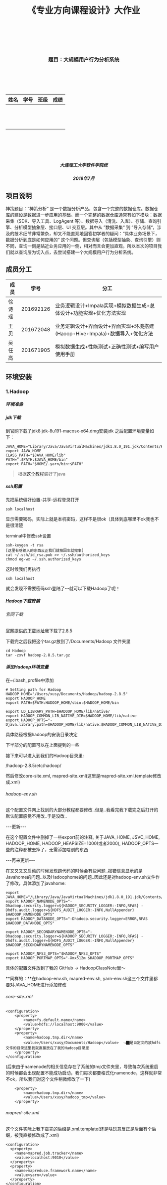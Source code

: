 <br><br><br><br><br><br>

<h1  align=center>《专业方向课程设计》大作业</h1>



<br><br><br><br><br>

<h3  align=center>题目：大规模用户行为分析系统</h3>



<br><br><br><br>



| 姓名  | 学号  | 班级  | 成绩  |
| ----- | ----- | ----- | ----- |
| <br>  | <br/> | <br/> | <br/> |
| <br/> | <br/> | <br/> | <br/> |
| <br/> | <br/> | <br/> | <br/> |

 

<br><br><br><br>



 



<h5  align=center>大连理工大学软件学院统</h5>

<h5  align=center>2019年7月</h5>

## 项目说明

神策题目：“神策分析” 是一个数据分析产品，包含一个完整的数据仓库。数据仓库的建设是数据进一步应用的基础。而一个完整的数据仓库通常有如下模块：数据采集（SDK、导入工具、LogAgent 等）、数据导入（清洗、入库）、存储、查询引擎、分析模型抽象层、接口层、UI 交互层。其中从 ”数据采集“ 到 ”导入存储“，涉及的技术细节非常繁杂，却又不能直观地回答初学者的疑问：“具体业务场景下，数据分析到底是如何应用的“ 这个问题。但查询层（包括模型抽象、查询引擎）则不同，查询一侧是贴近业务应用的一侧，相对而言会更加直观。所以本次的项目我们就以查询层为切入点，去尝试搭建一个大规模用户行为分析系统。

## 成员分工

| 成员   | 学号      | 分工                                                         |
| ------ | --------- | ------------------------------------------------------------ |
| 徐诗瑶 | 201692126 | 业务逻辑设计+Impala实现+模拟数据生成+总体设计+功能实现+优化方法实现 |
| 王贝   | 201672048 | 业务逻辑设计+界面设计+界面实现+环境搭建(Haoop+Hive+Impala)+数据导入+优化方法 |
| 吴任高 | 201671905 | 模拟数据生成+性能测试+正确性测试+编写用户使用手册            |

## 环境安装

### 1.Hadoop 

##### 环境准备

##### jdk下载

到官网下载了jdk8 jdk-8u191-macosx-x64.dmg安装jdk 之后配置环境变量如下：
```
JAVA_HOME="Library/Java/JavaVirtualMachines/jdk1.8.0_191.jdk/Contents/Home"
export JAVA_HOME
CLASS_PATH="$JAVA_HOME/lib"
PATH=".$PATH:$JAVA_HOME/bin"
export PATH="$HOME/.yarn/bin:$PATH"
```

> 根据[这个教程](https://zhuanlan.zhihu.com/p/31162356)装好了java

##### ssh配置

先把系统偏好设置-共享-远程登录打开
```
ssh localhost
```
显示需要密码，实际上就是本机密码，这样不是很ok（具体到底哪里不ok我也不是很清楚

terminal中修改ssh设置
```
ssh-keygen -t rsa
[这里有啥输入的东西反正我们就按回车就完事]
cat ~/.ssh/id_rsa.pub >> ~/.ssh/authorized_keys
chmod og-wx ~/.ssh.authorized_keys
```
这时候我们再执行
```
ssh localhost
```
就会发现不需要密码ssh登陆了～就可以下载Hadoop了呢！

##### Hadoop下载安装

###### 官网下载

[官网提供的下载地址](https://www.apache.org/dyn/closer.cgi/hadoop/common/hadoop-2.8.5/hadoop-2.8.5.tar.gz)我下载了2.8.5

下载完之后我把这个tar.gz放到了/Documents/Hadoop 文件夹里 
```
cd Hadoop
tar -zxvf hadoop-2.8.5.tar.gz
```

##### 添加Hadoop环境变量

在~/.bash_profile中添加
```
# Setting path for Hadoop
HADOOP_HOME="/Users/xusy/Documents/Hadoop/hadoop-2.8.5"
export HADOOP_HOME
export PATH=$PATH:HADOOP_HOME/sbin:$HADOOP_HOME/bin

export LD_LIBRARY_PATH=$HADOOP_HOME/lib/native/
export HADOOP_COMMON_LIB_NATIVE_DIR=$HADOOP_HOME/lib/native
export HADOOP_OPTS="-Djava.library.path=$HADOOP_HOME/lib/native:$HADOOP_COMMON_LIB_NATIVE_DIR"
```
具体路径根据hadoop的安装目录决定

下半部分的配置可以在上面提到的一些

接下来可以进入到我们的Hadoop目录里:

/hadoop-2.8.5/etc/hadoop/

然后修改core-site.xml, mapred-site.xml(这里是mapred-site.xml.template修改成.xml)

###### hadoop-env.sh

这个配置文件网上找到的大部分教程都要修改..但是..我看完我下载完之后打开的默认配置感觉不用改..于是没改..

---更新---

在这个配置文件中删掉了一些export前的注释, 关于JAVA_HOME, JSVC_HOME, HADOOP_HOME, HADOOP_HEAPSIZE=1000(或者2000), HADOOP_OPTS一些的注释都被去掉了，无需添加啥别的东西


---再来更新---

在又又又又启动的时候发现跑代码的时候会有些问题..报错信息显示的是Javahome的问题..以及Hadoophome的问题..因此还是对hadoop-env.sh文件作了修改，具体添加了javahome:
```
export JAVA_HOME="/Library/Java/JavaVirtualMachines/jdk1.8.0_191.jdk/Contents/Home"
export HADOOP_NAMENODE_OPTS="-Dhadoop.security.logger=${HADOOP_SECURITY_LOGGER:-INFO,RFAS} -Dhdfs.audit.logger=${HDFS_AUDIT_LOGGER:-INFO,NullAppender} $HADOOP_NAMENODE_OPTS"
export HADOOP_DATANODE_OPTS="-Dhadoop.security.logger=ERROR,RFAS $HADOOP_DATANODE_OPTS"

export HADOOP_SECONDARYNAMENODE_OPTS="-Dhadoop.security.logger=${HADOOP_SECURITY_LOGGER:-INFO,RFAS} -Dhdfs.audit.logger=${HDFS_AUDIT_LOGGER:-INFO,NullAppender} $HADOOP_SECONDARYNAMENODE_OPTS"

export HADOOP_NFS3_OPTS="$HADOOP_NFS3_OPTS"
export HADOOP_PORTMAP_OPTS="-Xmx512m $HADOOP_PORTMAP_OPTS"
```
具体的配置文件放到了我的 GitHub -> HadoopClassNote里～


**同样的：**在hadoop-env.sh, mapred-env.sh, yarn-env.sh这三个文件里都要对JAVA_HOME进行添加修改

###### core-site.xml

```
<configuration>
	<property>
		<name>fs.default.name</name>
		<value>hdfs://localhost:9000</value>
	</property>
	<property>
		<name>hadoop.tmp.dir</name>
		<value>/Users/xusy/Documents/Hadoop</value>  👈🏿是自定义的放hdfs文件的目录这里我就直接放在了我的Hadoop目录里
	</property>
</configuration>
```

(后来由于namenode的相关信息存在了系统的tmp文件夹里，导致每次系统重启的时候都会出现配置不能成功启动，我们每次都要格式化namenode，这样就非常不ok，所以我们对这个文件稍微修改了一下)

```
	<property>
		<name>hadoop.tmp.dir</name>
		<value>/Users/xusy/hadoop_tmp</value> 
	</property>
```

###### mapred-site.xml

这个文件实际上我下载完的后缀是.xml.template(还是啥玩意反正是后面有个后缀，被我直接修改成了.xml)
```
<configuration>
  <property>
    <name>mapred.job.tracker</name>
    <value>localhost:9010</value>
  </property>
  <property>
    <name>mapreduce.framework.name</name>
    <value>yarn</value>
  </property>
</configuration>
```

###### hdfs-site.xml

```
<configuration>
	<!--伪分布式-->
	<property>
		<name>dfs.replication</name>
		<value>1</value>
	</property>
</configuration>
```
这里的变量dfs.replication指定了每个HDFS数据库的复制次数，通常为3，而我们要在本机建立一个伪分布式的DataNode所以这个值改成了1

为了保存hdfs的元数据和data相关文件，这里后来添加了property：
```
<configuration>
	<!--伪分布式-->
  <property>
    <name>dfs.namenode.name.dir</name>
    <value>/Users/xusy/Documents/Hadoop/dfs/name</value>
  </property>
  <property>
    <name>dfs.datanode.data.dir</name>
    <value>/Users/xusy/Documents/Hadoop/dfs/data</value>
  </property>
	<property>
		<name>dfs.replication</name>
		<value>1</value>
	</property>
  <property>
    <name>dfs.permissions</name>
    <value>false</value>
  </property>
</configuration>

```
###### yarn-site.xml

```
<configuration>
	<property>
		<name>yarn.nodemanager.aux-services</name>
		<value>mapreduce_shuffle</value>
	</property>

<!-- Site specific YARN configuration properties -->

<!-- 集群配置-->
  <!--      <property>
      <name>yarn.resourcemanager.hostname</name>
      <value>master</value>
      </property> -->

</configuration>
```
同样的稍微做了修改
```
<configuration>
	<property>
		<name>yarn.nodemanager.aux-services</name>
		<value>mapreduce_shuffle</value>
	</property>
  <property>
    <name>yarn.resourcemanager.resource-tracker.address</name>
    <value>localhost:8031</value>
  </property>
    <property>
    <name>yarn.resourcemanager.address</name>
    <value>localhost:8032</value>
  </property>
    <property>
    <name>yarn.resourcemanager.admin.address</name>
    <value>localhost:8033</value>
  </property>
    <property>
    <name>yarn.resourcemanager.scheduler.address</name>
    <value>localhost:8034</value>
  </property>
    <property>
    <name>yarn.resourcemanager.webapp.address</name>
    <value>localhost:8088</value>
  </property>
    <property>
    <name>yarn.log-aggregation-enable</name>
    <value>true</value>
  </property>
    <property>
    <name>yarn.log.server.url</name>
    <value>http://localhost:19888/jobhistory/logs/</value>
  </property>
<!-- Site specific YARN configuration properties -->

<!-- 集群配置-->
  <!--      <property>
      <name>yarn.resourcemanager.hostname</name>
      <value>master</value>
      </property> -->
</configuration>
```

###### log4j.properties

在具体跑代码的时候会有些WARNING(但实际上你的代码并没有什么问题..)因此我们要在log4j.properties文件后追加一行内容：
```
log4j.logger.org.apache.hadoop.util.NativeCodeLoader=ERROR
```

##### 启动Hadoop

> 每次操作的时候都要进入这个Hadoop文件夹哦（当然我觉得如果把这个添加到环境变量里会不会好点..我也不知道我瞎说的

终端进入到Hadoop的文件夹下
我这里的文件夹就是
```
/Users/xusy/Documents/Hadoop/hadoop-2.8.5
```
执行
```
./bin/hdfs namenode -format
```
格式化文件系统（对namenode进行初始化)（好像是只要初始化一次就好了就是最开始建系统的时候..之后如果每次启动你都初始化..那么是会有问题的！）

---
更新

---

在启动Hadoop，jps之后可能会出现你的namenode没起来的这个问题，这个时候就得格式化一下namenode，具体的话👇🏿

这里的namenode format的问题：由于namenode的信息是存在了系统的tmp文件夹下的，如果你到这里看的话是能看见这些的：

每次启动的话tmp是会清空的，我也不知道咋回事反正，虽然我在core-site.xml文件里明明定义的是tmp存在了Hadoop文件夹下...但还是有这个问题..所以就重新在我的xusy用户下面新建了一个hadoop_tmp文件夹，把上面core-site.xml里存temp的那个文件夹路径改成了
```
	<property>
		<name>hadoop.tmp.dir</name>
		<value>/Users/xusy/hadoop_tmp</value> 
```
然后重新format就可以了..不知道再重新启动我的电脑的时候还会不会有这个问题..如果有那就再更新一下..		


接下来启动namenode & datanode （感觉就是启动dfs文件系统)
```
./sbin/start-dfs.sh
```
中间会有一个询问yes/no的我们输入yes就好了..
启动yarn
```
./sbin/start-yarn.sh
```
启动日志管理log的histroyserver 
```
./mr-jobhistory-daemon.sh start historyserver
```
👆🏿输入了这个命令就可以在jps里看见JobHistoryServer了

当然以上的命令都是在hadoop-2.8.5下面运行的

想要关闭的话..
```
./sbin/stop-all.sh
# stop-dfs.sh stop-yarn.sh
```

查看当前的hadoop运行情况:
```
xushiyaodeMacBook-Pro:sbin xusy$ jps
39696 SecondaryNameNode
39809 ResourceManager
49810 JobHistoryServer
39891 NodeManager
39507 NameNode
69306 
39595 DataNode
73471 Jps
```
测试一下我们能不能进入到overview界面呢！

NameNode - http://localhost:50070

ps:这里有一个Hadoop2和Hadoop3对应端口修改的表在下面：

NameNode端口

| Hadoop2 | Hadoop3 |
| ------: | ------: |
|   50470 |    9871 |
|   50070 |    9870 |
|    8020 |    9820 |

Secondary NN端口

| Hadoop2 | Hadoop3 |
| ------: | ------: |
|   50091 |    9869 |
|   50090 |    9868 |

DataNode端口

| Hadoop2 | Hadoop3 |
| ------: | ------: |
|   50020 |    9867 |
|   50010 |    9866 |
|   50475 |    9865 |
|   50075 |    9864 |

##### 继续启动！！！

由于我们刚刚到配置..这里的namenode1对应的就是我们本机localhost啦～(所以下面的web查看正常输入的URL应该是namenode1+端口的)

overview查看！

查看HDFS：

http://localhost:50070

查看YARN：

http://localhost:8088

查看MR启动JobHistory Server(这里暂时出了问题..让我研究一下..)

http://localhost:19888

### 2. Hive

一、安装 **MySQL**

1. 上传MySQL在线安装源的配置文件

用WinSCP（root账号连接）CentOS服务器

将mysql-community.repo 文件上传到 /etc/yum.repos.d/ 目录

将RPM-GPG-KEY-mysql 文件上传到 /etc/pki/rpm-gpg/ 目录

 

2. 更新yum源并安装mysql server（默认同时会安装mysql client）

> yum repolist

> yum install mysql-server

 

3. 查看MySQL各组件是否成功安装

> rpm -qa | grep mysql

![img](http://ww1.sinaimg.cn/large/006tNc79ly1g4lo4au6h4j308j01ngm8.jpg) 

 

 

二、配置**MySQL**

1. 启动MySQL Server并查看其状态

> systemctl start mysqld

> systemctl status mysqld

![img](http://ww4.sinaimg.cn/large/006tNc79ly1g4lo815xcsj30dz028gmn.jpg)、

2. 查看MySQL版本

> mysql -V

![img](http://ww2.sinaimg.cn/large/006tNc79ly1g4lo83tyhbj30dz00mweq.jpg) 

 

3. 连接MySQL，默认root密码为空

> mysql -u root   (这个命令不好用，用 mysql -u root -p )

> mysql> s

这里如果使用 > myswl -u root 会报以下错误

> ERROR 1044 (42000): Access denied for user ''@'localhost' to database 'mysql' 

4. 查看数据库

> mysql> show databases; （注意：必须以分号结尾，否则会出现续行输入符“>”）

 

5. 创建hive元数据数据库（metastore）

> mysql> create database hive; 

![img](http://ww4.sinaimg.cn/large/006tNc79ly1g4lo9qcxrpj308o04z0tu.jpg) 

 

6. 创建用户hive，密码是123456

> mysql> CREATE USER 'hive'@'%' IDENTIFIED BY '123456';

注意：删除用户是DROP USER命令 

 

7. 授权用户hadoop拥有数据库hive的所有权限

mysql> GRANT ALL PRIVILEGES ON hive.* TO 'hive'@'%' WITH GRANT OPTION;

 

8. 查看新建的MySQL用户（数据库名：mysql，表名：user）

> mysql> select host,user,password from mysql.user;

![img](http://ww1.sinaimg.cn/large/006tNc79ly1g4lo9tbz18j30dz04imyu.jpg) 

 

9. 删除空用户记录，如果没做这一步，新建的hive用户将无法登录，后续无法启动hive客户端

> mysql> delete from mysql.user where user='';

 

10. 刷新系统授权表（不用重启mysql服务）

> mysql> flush privileges; 

 

11. 测试hive用户登录

> mysql -u hive -p

> Enter password：123456



**三、安装和配置hive**

1. 下载hive

> Wget https://mirrors.tuna.tsinghua.edu.cn/apache/hive/hive-2.3.5/apache-hive-2.3.5-bin.tar.gz

2. 解压hive-1.1.0-cdh5.12.1.tar.gz到/home/hadoop

> $ tar zxvf apache-hive-2.3.5-bin.tar.gz

 

3. 在.bash_profile文件中添加hive环境变量

> export HIVE_HOME=/home/hadoop/hive-1.1.0-cdh5.12.1

> export PATH=$HIVE_HOME/bin:$PATH

4. 使上述设置生效

   > $ source .bash_profile

 

5. 编辑$HIVE_HOME/conf/hive-env.sh文件，在末尾添加HADOOP_HOME变量

> cd $HIVE_HOME/conf

> cp hive-env.sh.template hive-env.sh	（默认不存在，可从模板文件复制）

> vi hive-env.sh

> HADOOP_HOME=/root/Hadoop/hadoop-2.8.5

 

6. 新建$HIVE_HOME/conf/hive-site.xml文件

```xml
<?xml version="1.0" encoding="UTF-8" standalone="no"?>
<?xml-stylesheet type="text/xsl" href="configuration.xsl"?>
<configuration>
        <property>
                <name>javax.jdo.option.ConnectionDriverName</name>
                <value>com.mysql.jdbc.Driver</value>
        </property>
        <property>
                <name>javax.jdo.option.ConnectionURL</name>
                <value>jdbc:mysql://localhost:3306/hive</value>
        </property>
        <property>
                <name>javax.jdo.option.ConnectionUserName</name>
                <value>hive</value>
        </property>
        <property>
                <name>javax.jdo.option.ConnectionPassword</name>
                <value>123456</value>
        </property>

		<property>
				<name>hive.metastore.warehouse.dir</name>
				<value>/hive/warehouse</value>
		</property>
		<property>
				<name>hive.exec.scratchdir</name>
				<value>/hive/tmp </value>
		</property>
        <property>
                <name>hive.metastore.schema.verification</name>
                <value>false</value>
        </property>
</configuration>
```



 

7. 在HDFS上创建数据仓库目录（用于存放hive数据文件）和临时目录

> hdfs dfs -mkdir -p /hive/warehouse /hive/tmp

 

8. 下载mysql连接驱动，下载地址：https://dev.mysql.com/downloads/connector/j/

![img](file:////var/folders/nm/nfxnvn057nq5rsjjdhz11rsw0000gn/T/com.kingsoft.wpsoffice.mac/wps-bellick/ksohtml/wpsJYMEDH.png) 

	下载文件(.tar.gz)解压后，将其中的mysql-connector-java-8.0.13.jar文件上传到 $HIVE_HOME/lib目录下

 


9. 启动hive

> hive

10. 查看hive数据库 （注意：命令以分号结尾）

> hive> show databases;

![img](file:////var/folders/nm/nfxnvn057nq5rsjjdhz11rsw0000gn/T/com.kingsoft.wpsoffice.mac/wps-bellick/ksohtml/wpsY2lKug.jpg) 

default是默认数据库

11. 退出hive

> hive> quit;

##### Hive> Show databases; 报错

> hive> show databases;
> FAILED: SemanticException org.apache.hadoop.hive.ql.metadata.HiveException: org.apache.hadoop.hive.ql.metadata.HiveException: MetaException(message:Hive metastore database is not initialized. Please use schematool (e.g. ./schematool -initSchema -dbType ...) to create the schema. If needed, don't forget to include the option to auto-create the underlying database in your JDBC connection string (e.g. ?createDatabaseIfNotExist=true for mysql))



在HIVE_HOME/conf/hive-site.xml 中添加如下配置

```
<property>
<name>datanucleus.schema.autoCreateAll</name>
<value>true</value>
</property>
```

### 3. Impala 

1. 先去http://archive.cloudera.com/beta/impala-kudu/redhat/7/x86_64/impala-kudu/0/RPMS/x86_64/下载所需的包
2. 依次安装这些包

```shell
rpm -ivh bigtop-utils-xxx.rpm
rpm -ivh impala-xxx.rpm
rpm -ivh impala-xxx.rpm
rpm -ivh impala-xxx.rpm
rpm -ivh impala-xxx.rpm
rpm -ivh impala-xxx.rpm
rpm -ivh impala-xxx.rpm
rpm -ivh impala-xxx.rpm
```

3. impala 配置

   3.1 添加hadoop安装目录下的core-site.xml,hdfs.xml 和 hive的hive-site.xml 到/etc/impala/conf 

   3.2 修改文件 /etc/default/bigtop-utils ，新增java_home路径；

   3.3 修改文件 /etc/default/impala，只需修改前两行，改为主节点的ip地址或者hostname, 若/etc/hosts文件配置了 127.0.0.1 localhost ，也可不做修改

   3.4 修改core-site.xml，新增以下几项:

   ```
   <property>
           <name>dfs.client.read.shortcircuit</name>
           <value>true</value>
   </property>
   <property>
           <name>dfs.client.read.shortcircuit.skip.checksum</name>
           <value>false</value>
   </property>
   <property>
           <name>dfs.datanode.hdfs-blocks-metadata.enabled</name>
           <value>true</value>
   </property>
   ```

   3.5 修改hdfs-site.xml，新增以下几项:

   ```xml
   <property>
           <name>dfs.datanode.hdfs-blocks-metadata.enabled</name>
           <value>true</value>
   </property>
   <property>
           <name>dfs.block.local-path-access.user</name>
           <value>impala</value>
   </property>
   <property>
           <name>dfs.client.file-block-storage-locations.timeout.millis</name>
           <value>60000</value>
   </property>
   ```

   3.6 权限配置

   > 1. sermod -G hdfs,hadoop impala
   > 2. groups impala

   3.7 创建impala在hdfs目录，赋予权限(单节点即可)：

   > 1.  hdfs dfs -mkdir /user/impala
   > 2.  hadoop fs -chown impala /user/impala*

4. 启动impala 之前，先启动hadoop ,hiveserver2的服务(若配置了，否则启动hiveserver服务)

5. 启动impala服务,  主机节点即可，从机可以不启动impala-server服务,所示的ip为刚才配置文件所配的ip或者为ip对应的 hostname，未修改则为127.0.0.1：

   ```shell
   [root@master run]# service impala-state-store restart --kudu_master_hosts=192.168.174.132:7051
   Stopped Impala State Store Server:                         [  确定  ]
   Started Impala State Store Server (statestored):           [  确定  ]
   [root@master run]# service impala-catalog restart --kudu_master_hosts=192.168.174.132:7051
   Stopped Impala Catalog Server:                             [  确定  ]
   Started Impala Catalog Server (catalogd) :                 [  确定  ]
   [root@master run]# service impala-server restart --kudu_master_hosts=192.168.174.132:7051
   Stopped Impala Server:                                     [  确定  ]
   Started Impala Server (impalad):                           [  确定  ]
   [root@master run]# 
   ```

6. 启动 impala-shell

> 基于 https://blog.csdn.net/qq_41792743/article/details/87979146

## 需求分析

1. 事件分析

   * 用户在产品上的行为我们定义为事件，它是用户行为的一个专业描述，用户在产品上的所有获得的程序反馈都可以抽象为事件进行采集。事件可以通过埋点、通过可视化圈选生效，此文档以埋点采集为主。当然，你可以自定义事件的名称、属性的名称以及个数
   * 分析单个事件随时间的变化趋势。
   * 根据事件的某个指标观察变化趋势
   * 根据用户属性或事件属性进行**分组对比**；

  基于以上我们得到事件分析的分析目标：

  - 对一个指标进行分析，如”支付订单“的”触发用户数”，
  - 分析指标可包括“总次数”、“触发用户数”、“人均次数“、”去重用户数“
  - 用户可自行选择事件进行分析，如：支付订单的触发用户数这一事件
  - 用户可按分组/维度查看分析指标，如按广告来源分组查看支付订单的用户数
  - 用户可选择不同时间范围进行查看

  基于我们的分析目标，及神策官网的使用手册，我们设计了包括以上功能的事件分析界面，具体参见界面设计部分。

2. 漏斗分析

   * 漏斗模型主要用于分析一个多步骤过程中每一步的转化与流失情况。

   * 选择需要分析的日期

     用户可以选择需要分析的起始时间

   * 点击创建漏斗

     用户可以自己选择创建若干漏斗过程。

   * 漏斗图展示

     用户选择时间和漏斗后点击提交，系统会为用户画出漏斗图，图中标记出每个过程的用户数，相邻漏斗的面积对比即是该过程的转化率。

3. 留存分析

   * 用户选择分析的时间段

     用户可以自主选择分析的起止时间，粒度为日

   * 用户选择初始行为

     初始行为选择用户只触发一次的事件，比如“注册”、“上传头像”、“激活设备”等。

   * 用户选择后续行为

     后续行为选择你期望用户重复触发的事件，比如“阅读文章”、“发帖”、“购买”等。这种留存用于对比分析不同阶段开始使用产品的新用户的参与情况，从而评估产品迭代或运营策略调整的得失。

4. 功能展示

   * 用户通过网页表单选择功能需求
   * 后端接收网页传来的数据

5. 需求归约

6. 数据字典

## 数据导入

将数据文件拷贝到HDFS上，然后建立一张impala外部表，将外部表的存储位置，指向数据文件

![IMG_996067991597-1](http://ww1.sinaimg.cn/large/006tNc79ly1g53ojhwe48j31kw0r74qp.jpg)

1. 用scp将数据文件传到服务器

2. 在HDFS上建立存储数据的目录

   > su hdfs
   >
   > hdfs dfs -mkdir -p  /user/impala/data /user/impala/data/event_export /user/impala/data/user_export

3. 修改HDFS目录权限（如果需要）

   > hdfs dfs -chmod 777 /user/impala/data/event_export 

4. 将数据文件传到HDFS指定目录上

   > hdfs dfs -put /home/work/event_export/xxxxxx.xxx  /user/impala/data/event_export 

   >  hdfs dfs -put /home/work/user_export/xxxxxx.xxx  /user/impala/data/user_export 

5. 在impala-shell中建立外部表，并指向数据文件

   > Impala-shell > CREATE TABLE rawdata.event_export (
   >   event_id INT,
   >   month_id INT,
   >   week_id INT,
   >   user_id BIGINT,
   >   distinct_id STRING,
   >   time TIMESTAMP,
   >   day INT,
   >   event_bucket INT,
   >   _offset BIGINT,
   >   p__app_version STRING,
   >   ...
   > )
   > STORED AS TEXTFILE
   > LOCATION '/user/impala/data/event_export '

## 总体设计

#### 1. 事件分析

1. 用户选择时间段 

2. 用户选择事件（行为）-> 事件下拉框

3. 用户选择事件的展示指标 -> 指标下拉框（5个指标max）-> 指标通过字典映射到sql

4. 用户选择按某种指标分组

   3.1 展示指标：总次数、总人数、去重人数、人均次数、平均事件时长、
   4.1 分组指标：广告系列来源 -> 来源分析可帮助用户进行广告投放、是否首次访问

#### 2. 漏斗分析

漏斗流程：

🌰：点击忘记密码id=5 -> 找回密码-获取验证码id=19 -> 找回密码-重置密码id=28 -> 提交新密码id=1

1. 用户选择需要查询过滤的年，月
2. 用户按顺序选择需要过滤的流程（4步）
3. 返回本月中对应流程的人数和转化比例

#### 3. 留存分析

1. 用户选择时间段

2. 用户初始行为

3. 用户选择后续行为

4. 展示时间段内7天留存的结果分析：总人数，1天之内比例，第二天比例...第七天比例

   4.1返回的结构是一张从from_time到to_time这么多行，每行元素是总人数，1天，2天...第七天比例 这么多列的表
  
## 界面设计

按照神策的文档，我们实现了一个阉割版的界面

* 对于事件分析，我们允许用户选择
  * 事件的时间区间
  * 分析指标
  * 分组展示方式

![](http://ww1.sinaimg.cn/large/006tNc79ly1g50gaf712xj30vq0a0mye.jpg)

* 对于留存分析，用户可以选择
  * 事件起止日期
  * 用户初始行为
  * 用户后续行为

![](http://ww1.sinaimg.cn/large/006tNc79ly1g50gaqm0v0j30vq08i75d.jpg)

* 对于漏斗分析，用户可以选择
  * 年份
  * 月份
  * 构成漏斗的行为 X 4

![](http://ww2.sinaimg.cn/large/006tNc79ly1g50g9yya1gj30vq0fxdgv.jpg)

## 功能实现

我们基于impyla 包实现用Python连接impala，在Python中编辑impala-SQL语句，通过远程提交查询请求来使impala做出响应。

#### 1. 事件分析

基于我们的需求，我们将用户前台返回的from_time, to_time, event_id, feature, group传入函数中进行处理。各个参数具体解释如下：

`from_time:` 用户选择的起始时间

`to_time:` 用户选择的结束时间

`event_id:` 用户选择要分析的时间

`feature:` 用户选的的要分析的指标，考虑到用户可能选择分析总人数、总次数、平均事件时长、人均次数、去重人数等不同分析指标，我们将这些指标存到一个字典中进行处理，具体如下：

```python    
features = {
        "0": "",  # 总次数
        "1": "",  # 总人数
        "2": "",  # 去重人数
        "3": "",  # 人均次数
        # "4":"", # 平均事件时长
    }
```
`group:` 用户选择要分组展示的内容，我们采用了与feature一样的处理办法，将用户可能选择的分组情况如：广告系列来源（运营商）、是否首次访问（制造商）存入字典中方便后续进行处理，具体如下：

```python
    groups = {
        "0": "",  # 广告系列来源分组->运营商
        "1": "",  # 是否首次访问分组->设备制造商
    }
```
在事件分析中，分析的主要目标是要将用户选择的时间按照选择的feature进行展示，根据用户操作流程我们按一下流程设计并实现了函数功能。

1. 用户在页面选择
    
    * 时间段( yyyy-mm-dd,yyyy-mm—dd)，即查询的起始日期、终止日期

    * 选择查询事件: event_id

    * 选择分析指标: feature 

    * 选择分组展示方式: group 

2. 首先将前端传入的时间段转换成UnixTimestamp，后考虑到我们根据day进行了partition的优化，再将UnixTimestamp转成day，加快查询速度。
```python
    from_time += " 00:00:00"
    to_time += " 00:00:00"
    from_time = time.strptime(from_time, "%Y-%m-%d %H:%M:%S")
    from_day = str(int(time.mktime(from_time) // 86400))
    to_time = time.strptime(to_time, "%Y-%m-%d %H:%M:%S")
    to_day = str(int(time.mktime(to_time) // 86400))
```

3. 然后筛选出用户选定时间段内，与用户选定事件event_id的数据，进行数据预处理，同时创建一个view方便后续查询。
```python
    create_string = "create view sample_event as select * from event_export_partition where event_id=" + event_id + " and " + \
                    from_day + " <day and day< " + to_day

    cur.execute('use group7')
    cur.execute('drop view if exists group7.sample_event')
    cur.execute(create_string)
```

4. 在功能设计时，我们的函数功能是让用户可以自行选择要分析的指标，因此接下来我们要针对不同的指标编写不同的sql语句，根据用户输入的feature不同，采用字典的索引方式选择不同的sql语句进行执行，具体如下。
```python
    features = {
        "0": "",  # 总次数
        "1": "",  # 总人数
        "2": "",  # 去重人数
        "3": "",  # 人均次数
        # "4":"", # 平均事件时长
    }
    features["0"] = "select count(time),day from sample_event group by day order by day"
    features["1"] = "select count(user_id),day from sample_event group by day order by day"
    features["2"] = "select count(distinct user_id),day from sample_event group by day order by day"
    features["3"] = "select count(time)/count(distinct user_id),day from sample_event group by day order by day"
    # features["4"]="select sum(p__event_duration)/count(p__event_duration),day from sample_event group by day"

    f = {
        "0": "count(time)",
        "1": "count(user_id)",
        "2": "count(distinct user_id)",
        "3": "count(time)/count(distinct user_id)"
    }
    cur.execute(features[feature])
    feature_result = cur.fetchall()
    feature_result = [list(x) for x in feature_result]
```

5. 对用户选择的按不同分组展示的group进行处理，我们采用与feature类似的设计方式，即设计group字典，将用户选择的不同group根据索引映射到不同的sql语句进行执行。这里只起到一个演示作用，我们只写了两个group指标，后续可以根据数据特点，不同需求进行指标数量的添加。
```python
    groups = {
        "0": "",  # 广告系列来源分组->运营商
        "1": "",  # 是否首次访问分组->设备制造商
    }
    groups["0"] = "select " + f[feature] + ",p__carrier,day from sample_event group by day,p__carrier order by day"
    groups["1"] = "select " + f[feature] + ",p__manufacturer,day from sample_event group by day,p__manufacturer order by day"

    cur.execute(groups[group])
    group_result = cur.fetchall()
    group_result = [list(x) for x in group_result]
```

6. 总的函数：
```python
def event(host,from_time, to_time, event_id, feature,
          group):  # from_time: "2019-01-01", event_id: str, feature: str, group: str
    conn = connect(host=host, port=21050)
    cur = conn.cursor()
    features = {
        "0": "",  # 总次数
        "1": "",  # 总人数
        "2": "",  # 去重人数
        "3": "",  # 人均次数
        # "4":"", # 平均事件时长
    }
    groups = {
        "0": "",  # 广告系列来源分组->运营商
        "1": "",  # 是否首次访问分组->设备制造商
    }
    from_time += " 00:00:00"
    to_time += " 00:00:00"
    from_time = time.strptime(from_time, "%Y-%m-%d %H:%M:%S")
    from_day = str(int(time.mktime(from_time) // 86400))
    to_time = time.strptime(to_time, "%Y-%m-%d %H:%M:%S")
    to_day = str(int(time.mktime(to_time) // 86400))

    create_string = "create view sample_event as select * from event_export_partition where event_id=" + event_id + " and " + \
                    from_day + " <day and day< " + to_day

    cur.execute('use group7')
    cur.execute('drop view if exists group7.sample_event')
    cur.execute(create_string)

    features["0"] = "select count(time),day from sample_event group by day order by day"
    features["1"] = "select count(user_id),day from sample_event group by day order by day"
    features["2"] = "select count(distinct user_id),day from sample_event group by day order by day"
    features["3"] = "select count(time)/count(distinct user_id),day from sample_event group by day order by day"
    # features["4"]="select sum(p__event_duration)/count(p__event_duration),day from sample_event group by day"

    f = {
        "0": "count(time)",
        "1": "count(user_id)",
        "2": "count(distinct user_id)",
        "3": "count(time)/count(distinct user_id)"
    }

    # groups["0"] = "select "+f[feature]+",p_utm_source,day from sample_event group by day,p_utm_source order by day"
    # groups["1"] = "select "+f[feature]+",p_is_first_time,day from sample_event group by day,p_is_first_time order by day"
    groups["0"] = "select " + f[feature] + ",p__carrier,day from sample_event group by day,p__carrier order by day"
    groups["1"] = "select " + f[feature] + ",p__manufacturer,day from sample_event group by day,p__manufacturer order by day"

    cur.execute(features[feature])
    feature_result = cur.fetchall()
    feature_result = [list(x) for x in feature_result]
    # for x in feature_result:
    #     x[1] = str(datetime.datetime.fromtimestamp(x[1] * 86400))[:10]

    cur.execute(groups[group])
    group_result = cur.fetchall()
    group_result = [list(x) for x in group_result]
    # for x in group_result:
    #     x[2] = str(datetime.datetime.fromtimestamp(x[2] * 86400))[:10]
    return feature_result, group_result

```

#### 2. 漏斗分析

基于我们的要求，用户需先选择待分析的时间，之后可以选择不同的步骤进行漏斗过滤。根据前端设计的界面，本项目允许用户添加四个步骤进行漏斗分析。基于以上流程，需传入的数据如下：event_ids,quary，具体解释如下：

`event_ids:` 存储用户选择的四个步骤的event_id

`quary:` 包含用户选择的时间字段，格式为：[year, month]

根据impala中存储数据的特点，首先要将quary中存储的年，月进行处理
```python
    # quary处理
    from_month = "'" + quary[0] + "-" + quary[1] + "-01 00:00:00.000000000'"
    if int(quary[1]) < 12:
        to_month = "'" + quary[0] + "-" + "{:0>2d}".format(int(quary[1]) + 1) + "-01 00:00:00.000000000'"
    else:
        to_month = "'" + str(int(quary[0]) + 1) + "-01-01 00:00:00.000000000'"
```
在进行漏斗的过程中，我们定义的漏斗过滤的时长为2小时，具体通过timecmp函数实现，参加后续流程。

1. 用户在界面选择

   * 时间段 quary ( yyyy-mm-dd,yyyy-mm—dd) 

   * 选择的漏斗流程 event_ids

2. 首先处理用户选择的查询时间，将其转换成UnixTimestamp，考虑到漏斗分析的过滤时间为2个小时若将quary转成day完全没有必要，漏斗分析中没必要按照day进行聚合或进行查询等，因此将其转成time即可。
具体流程如下：
```python
    # quary处理
    from_month = "'" + quary[0] + "-" + quary[1] + "-01 00:00:00.000000000'"
    if int(quary[1]) < 12:
        to_month = "'" + quary[0] + "-" + "{:0>2d}".format(int(quary[1]) + 1) + "-01 00:00:00.000000000'"
    else:
        to_month = "'" + str(int(quary[0]) + 1) + "-01-01 00:00:00.000000000'"
```

3. 接下来对待查询的表进行预处理，同样的筛选出用户选定时间段内，只包含用户选中的过滤流程event_ids的数据，方便后续进一步查找。

```python
    create_string = "create view sample_funnel as select user_id, event_id, time from event_export_partition where event_id in" + \
                    str(event_ids) + " and " + from_month + " <time and time< " + to_month
    cur.execute('use group7')
    cur.execute('drop view if exists group7.sample_funnel')
    cur.execute(create_string)
```

4. 根据漏斗分析的特点与最终应输出结果，我们首先筛选出第一步流程中参与人数，记为count0,之后通过join on，添加event_id的限制条件表示用户选择的每个步骤，筛选出每个步骤中完成上一步骤的人数，记为count1,count2,count3具体实现如下：

```python 
    create_string = "select count(t1.time),count(t2.time), count(t3.time) from (select * from sample_funnel where event_id=" \
                    + str(event_ids[0]) + ") t0" + \
                    " left join (select * from sample_funnel where event_id=" + str(event_ids[1]) + ") t1" + \
                    " on t0.user_id=t1.user_id and t0.time<t1.time and timestamp_cmp(t0.time + interval 120 minutes, t1.time)=1" + \
                    " left join (select * from sample_funnel where event_id=" + str(event_ids[2]) + ") t2" + \
                    " on t1.user_id=t2.user_id and t1.time<t2.time and timestamp_cmp(t1.time + interval 120 minutes, t2.time)=1" + \
                    " left join (select * from sample_funnel where event_id=" + str(event_ids[3]) + ") t3" + \
                    " on t2.user_id=t3.user_id and t2.time<t3.time and timestamp_cmp(t2.time + interval 120 minutes, t3.time)=1"
    cur.execute(create_string)
    data = cur.fetchall()
    count1, count2, count3 = data[0][0], data[0][1], data[0][2]
```

5. 总的函数

```python
def funnel(host,event_ids, quary):  # event_ids->tuple; quary->[year,month] # 按月份进行漏斗查询
    conn = connect(host=host, port=21050)
    cur = conn.cursor()
    # quary处理
    from_month = "'" + quary[0] + "-" + quary[1] + "-01 00:00:00.000000000'"
    if int(quary[1]) < 12:
        to_month = "'" + quary[0] + "-" + "{:0>2d}".format(int(quary[1]) + 1) + "-01 00:00:00.000000000'"
    else:
        to_month = "'" + str(int(quary[0]) + 1) + "-01-01 00:00:00.000000000'"

    count0 = count1 = count2 = count3 = 0  # count默认为0

    # 抽取只含查询状态的数据

    # 使用抽样数据演示
    # random_sample(200)
    # create_string = "create view sample_funnel as select user_id, event_id, time from random_sample where event_id in" + \
    #                 str(event_ids) + " and " + from_month + " <time and time< " + to_month

    # 总表测试
    create_string = "create view sample_funnel as select user_id, event_id, time from event_export_partition where event_id in" + \
                    str(event_ids) + " and " + from_month + " <time and time< " + to_month
    cur.execute('use group7')
    cur.execute('drop view if exists group7.sample_funnel')
    cur.execute(create_string)
    cur.execute('select count(time) from sample_funnel where event_id=' + str(event_ids[0]))
    count0 = cur.fetchall()[0][0]
    create_string = "select count(t1.time),count(t2.time), count(t3.time) from (select * from sample_funnel where event_id=" \
                    + str(event_ids[0]) + ") t0" + \
                    " left join (select * from sample_funnel where event_id=" + str(event_ids[1]) + ") t1" + \
                    " on t0.user_id=t1.user_id and t0.time<t1.time and timestamp_cmp(t0.time + interval 120 minutes, t1.time)=1" + \
                    " left join (select * from sample_funnel where event_id=" + str(event_ids[2]) + ") t2" + \
                    " on t1.user_id=t2.user_id and t1.time<t2.time and timestamp_cmp(t1.time + interval 120 minutes, t2.time)=1" + \
                    " left join (select * from sample_funnel where event_id=" + str(event_ids[3]) + ") t3" + \
                    " on t2.user_id=t3.user_id and t2.time<t3.time and timestamp_cmp(t2.time + interval 120 minutes, t3.time)=1"
    cur.execute(create_string)
    data = cur.fetchall()
    count1, count2, count3 = data[0][0], data[0][1], data[0][2]
    print([count0, count1, count2, count3])
    return [count0, count1, count2, count3]
```
#### 3. 留存分析

1. 用户在页面选择

   * 时间段( yyyy-mm-dd,yyyy-mm—dd) 

   * 初始事件 ： event_id

   * 后续事件: event_id

2. 我们首先要将字符串的时间格式转换成UnixTimestamp

```python
    from_time += " 00:00:00"
    to_time += " 00:00:00"
    from_time = time.strptime(from_time, "%Y-%m-%d %H:%M:%S")
    from_day = str(int(time.mktime(from_time) // 86400))
    to_time = time.strptime(to_time, "%Y-%m-%d %H:%M:%S")
    to_day = str(int(time.mktime(to_time) // 86400))
```

3. 在表中查询所有在规定时间段内进行过初始事件的用户，并为他们创建一个临时表user_init_event

```python
                    "with user_init_event " \
                    "as (select user_id, day as init_day " \
                    "from event_export_partition_parquet_g7 " \
                    "where event_id = "+ event_init +" and day >= "+from_day+" and day <= "+to_day+" ),"
```

4. 将事件表和user_init_event表按照user_id  join，并筛选出其中事件为后续事件并且后续事件和初始事件的时间间隔在0-7天，把这些用户的id,发生初始事件的时间，时间间隔 存到临时表 user_cohort 中。

```python
"user_cohort as( " \
                    "select e.user_id,i.init_day,(e.day-i.init_day) as cohort_day " \
                    "from event_export_partition_parquet_g7 e LEFT JOIN user_init_event i on e.user_id = i.user_id " \
                    "where e.event_id = "+ event_remain+ " and (e.day-i.init_day)<7 and (e.day-i.init_day)>=0 " 
      							"group by user_id,cohort_day,i.init_day)" \
```

5. 在user_cohort表中 ，按照初始事件的时间 和 留存时间分组 并以初始时间和留存时间排序，计算每组中的人数。

```python
"select count(*),cohort_day,init_day from user_cohort group by init_day,cohort_day order by init_day,cohort_day"
```

6. 总的函数

```sql
def remain2(from_time,to_time,event_init,event_remain):
    from_time += " 00:00:00"
    to_time += " 00:00:00"
    from_time = time.strptime(from_time, "%Y-%m-%d %H:%M:%S")
    from_day = str(int(time.mktime(from_time) // 86400))
    to_time = time.strptime(to_time, "%Y-%m-%d %H:%M:%S")
    to_day = str(int(time.mktime(to_time) // 86400))

    cur.execute("use rawdata")
    create_string = "with user_init_event " \
                    "as (select user_id, day as init_day " \
                    "from event_export_partition_parquet_g7 " \
                    "where event_id = "+ event_init +" and day >= "+from_day+" and day <= "+to_day+" )," \
                    "user_cohort as( " \
                    "select e.user_id,i.init_day,(e.day-i.init_day) as cohort_day " \
                    "from event_export_partition_parquet_g7 e LEFT JOIN user_init_event i on e.user_id = i.user_id " \
                    "where e.event_id = "+ event_remain+ " and (e.day-i.init_day)<7 and (e.day-i.init_day)>=0 " \
                    "group by user_id,cohort_day,i.init_day)" \
                    "select count(*),cohort_day,init_day from user_cohort group by init_day,cohort_day order by init_day,cohort_day"

    start = datetime.datetime.now()
    cur.execute(create_string)
    res = cur.fetchall()
    end = datetime.datetime.now()

    print(res)
    print(end - start)
```

#### 4. web后端

   为了方便展示，我们采用web页面的方式向用户提供服务。用户可以在网页上进行设置以选择自己需要的服务形式。

   具体实现方法为基于Django模板引擎的Python方法。我们为用户创建funnel,event,remain三个页面。分别对应漏斗分析，事件分析，留存分析。用户在地址栏输入相应URL，用户输入作为POST报文内容传至后端，后端根据url将路由分发到相应的处理模块。处理模块处理用户POST报文中的参数信息。并将这些信息作为参数调用相应的查询方法发送到impala服务器以获得正确的查询结果。

   ![屏幕快照 2019-07-18 上午9.34.28](http://ww2.sinaimg.cn/large/006tNc79ly1g53qpm3l2gj30zs0kt4qp.jpg)

#### 5. 可视化。

   漏斗图和事件分析的图表通过pyecharts绘制。调用pyecharts包里的Line绘制折线图，Funnel绘制漏斗图，

   ![funnel](http://ww2.sinaimg.cn/large/006tNc79ly1g53qsvhlpzj31980lgdhf.jpg)

   ![event](http://ww4.sinaimg.cn/large/006tNc79ly1g53qthixy0j31880mjdii.jpg)

## 优化方法

1. 存储方式

   将TEXT数据转换成Parquet存储

2. 分区

   将数据按照 (day, event_bucket )分区

> create table rawdata.parquet_partiton(
>
> xxx
>
>  ) 
>
> select ( xxxx ,day, event_bucket) from xxx
>
>  stored as parquet 
>
> partitoned by(day,event_bucket)

3. 在SQL语句中，时间维度上的筛选我们尽量在用day 来作为查询条件，以提高查询效率。

4. 分析SQL语句性能，尽量降低出现`select *`，同时降低SQL的时间复杂度

5. 在进行查询之前，为了避免在总表中进行查询，由于数据量问题拖慢查询速度，我们对查询数据做了部分与处理，筛选出用户选择范围内的时间与事件，使后续的查询更高效，用户响应时间更短。

## 模拟数据生成

## 正确性测试

## 性能测试